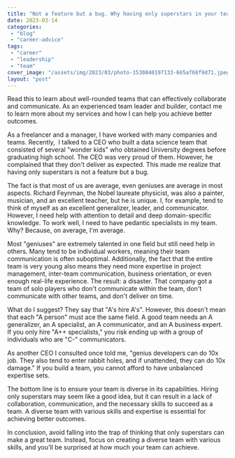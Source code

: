 ```yaml
---
title: "Not a feature but a bug. Why having only superstars in your team can be a disaster."
date: 2023-03-14
categories: 
 - "blog"
 - "career-advice"
tags: 
 - "career"
 - "leadership"
 - "team"
cover_image: "/assets/img/2023/03/photo-1530840197133-665af68f9d71.jpeg"
layout: "post"
---
```


Read this to learn about well-rounded teams that can effectively collaborate and communicate. As an experienced team leader and builder, contact me to learn more about my services and how I can help you achieve better outcomes.

As a freelancer and a manager, I have worked with many companies and teams. Recently,  I talked to a CEO who built a data science team that consisted of several "wonder kids" who obtained University degrees before graduating high school. The CEO was very proud of them. However, he complained that they don't deliver as expected. This made me realize that having only superstars is not a feature but a bug.

The fact is that most of us are average, even geniuses are average in most aspects. Richard Feynman, the Nobel laureate physicist, was also a painter, musician, and an excellent teacher, but he is unique. I, for example, tend to think of myself as an excellent generalizer, leader, and communicator. However, I need help with attention to detail and deep domain-specific knowledge. To work well, I need to have pedantic specialists in my team. Why? Because, on average, I'm average.

Most "geniuses" are extremely talented in one field but still need help in others. Many tend to be individual workers, meaning their team communication is often suboptimal. Additionally, the fact that the entire team is very young also means they need more expertise in project management, inter-team communication, business orientation, or even enough real-life experience. The result: a disaster. That company got a team of solo players who don't communicate within the team, don't communicate with other teams, and don't deliver on time.

What do I suggest? They say that "A's hire A's". However, this doesn't mean that each "A person" must ace the same field. A good team needs an A generalizer, an A specialist, an A communicator, and an A business expert. If you only hire "A++ specialists," you risk ending up with a group of individuals who are "C-" communicators.

As another CEO I consulted once told me, "genius developers can do 10x job. They also tend to enter rabbit holes, and if unattended, they can do 10x damage." If you build a team, you cannot afford to have unbalanced expertise sets. 

The bottom line is to ensure your team is diverse in its capabilities. Hiring only superstars may seem like a good idea, but it can result in a lack of collaboration, communication, and the necessary skills to succeed as a team. A diverse team with various skills and expertise is essential for achieving better outcomes.

In conclusion, avoid falling into the trap of thinking that only superstars can make a great team. Instead, focus on creating a diverse team with various skills, and you'll be surprised at how much your team can achieve.
